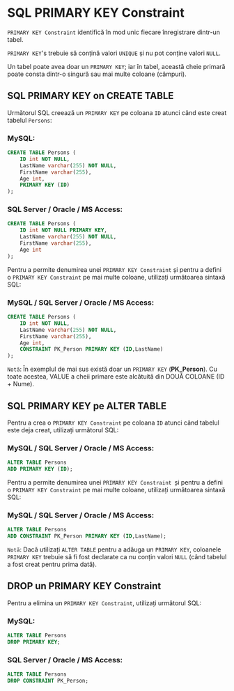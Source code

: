 # SQL PRIMARY KEY Constraint


`PRIMARY KEY Constraint` identifică în mod unic fiecare înregistrare dintr-un tabel.

`PRIMARY KEY`'s trebuie să conțină valori `UNIQUE` și nu pot conține valori `NULL`.

Un tabel poate avea doar un `PRIMARY KEY`; iar în tabel, această cheie primară poate consta dintr-o singură sau mai multe coloane (câmpuri).

## SQL PRIMARY KEY on CREATE TABLE
Următorul SQL creează un `PRIMARY KEY` pe coloana `ID` atunci când este creat tabelul `Persons`:

### MySQL:

```sql
CREATE TABLE Persons (
    ID int NOT NULL,
    LastName varchar(255) NOT NULL,
    FirstName varchar(255),
    Age int,
    PRIMARY KEY (ID)
);
```

### SQL Server / Oracle / MS Access:

```sql
CREATE TABLE Persons (
    ID int NOT NULL PRIMARY KEY,
    LastName varchar(255) NOT NULL,
    FirstName varchar(255),
    Age int
);
```

Pentru a permite denumirea unei `PRIMARY KEY Constraint` și pentru a defini o `PRIMARY KEY Constraint` pe mai multe coloane, utilizați următoarea sintaxă SQL:

### MySQL / SQL Server / Oracle / MS Access:

```sql
CREATE TABLE Persons (
    ID int NOT NULL,
    LastName varchar(255) NOT NULL,
    FirstName varchar(255),
    Age int,
    CONSTRAINT PK_Person PRIMARY KEY (ID,LastName)
);
```

`Notă`: În exemplul de mai sus există doar un `PRIMARY KEY` (**PK_Person**). Cu toate acestea, VALUE a cheii primare este alcătuită din DOUĂ COLOANE (ID + Nume).

## SQL PRIMARY KEY pe ALTER TABLE
Pentru a crea o `PRIMARY KEY Constraint` pe coloana `ID` atunci când tabelul este deja creat, utilizați următorul SQL:

### MySQL / SQL Server / Oracle / MS Access:


```sql
ALTER TABLE Persons
ADD PRIMARY KEY (ID);
```

Pentru a permite denumirea unei `PRIMARY KEY Constraint `și pentru a defini o `PRIMARY KEY Constraint` pe mai multe coloane, utilizați următoarea sintaxă SQL:

### MySQL / SQL Server / Oracle / MS Access:

```sql
ALTER TABLE Persons
ADD CONSTRAINT PK_Person PRIMARY KEY (ID,LastName);
```

`Notă`: Dacă utilizați `ALTER TABLE` pentru a adăuga un `PRIMARY KEY`, coloanele `PRIMARY KEY` trebuie să fi fost declarate ca nu conțin valori `NULL` (când tabelul a fost creat pentru prima dată).

## DROP un PRIMARY KEY Constraint
Pentru a elimina un `PRIMARY KEY Constraint`, utilizați următorul SQL:

### MySQL:

```sql
ALTER TABLE Persons
DROP PRIMARY KEY;
```

### SQL Server / Oracle / MS Access:

```sql
ALTER TABLE Persons
DROP CONSTRAINT PK_Person;
```